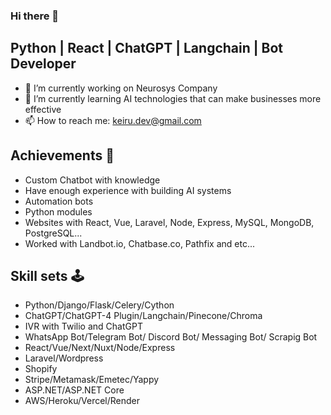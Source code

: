 ### Hi there 👋
## Python | React | ChatGPT | Langchain | Bot Developer
- 🔭 I’m currently working on Neurosys Company
- 🌱 I’m currently learning AI technologies that can make businesses more effective
- 📫 How to reach me: keiru.dev@gmail.com

## Achievements 🏅
- Custom Chatbot with knowledge
- Have enough experience with building AI systems
- Automation bots
- Python modules
- Websites with React, Vue, Laravel, Node, Express, MySQL, MongoDB, PostgreSQL...
- Worked with Landbot.io, Chatbase.co, Pathfix and etc...

## Skill sets 🕹
- Python/Django/Flask/Celery/Cython
- ChatGPT/ChatGPT-4 Plugin/Langchain/Pinecone/Chroma
- IVR with Twilio and ChatGPT
- WhatsApp Bot/Telegram Bot/ Discord Bot/ Messaging Bot/ Scrapig Bot
- React/Vue/Next/Nuxt/Node/Express
- Laravel/Wordpress
- Shopify
- Stripe/Metamask/Emetec/Yappy
- ASP.NET/ASP.NET Core
- AWS/Heroku/Vercel/Render

